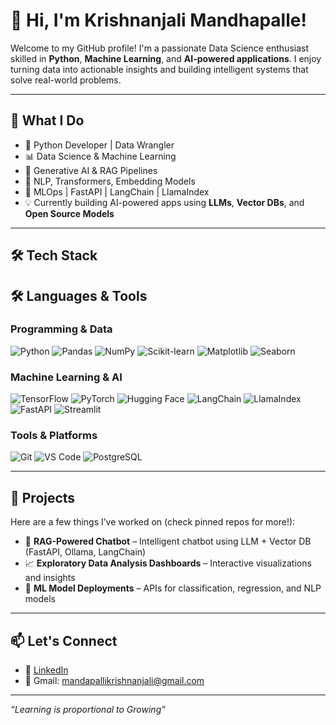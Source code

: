 # 👋 Hi, I'm Krishnanjali Mandhapalle!

Welcome to my GitHub profile! I'm a passionate Data Science enthusiast skilled in **Python**, **Machine Learning**, and **AI-powered applications**. I enjoy turning data into actionable insights and building intelligent systems that solve real-world problems.

---

## 🧠 What I Do

- 🐍 Python Developer | Data Wrangler
- 📊 Data Science & Machine Learning
- 🤖 Generative AI & RAG Pipelines
- 🔎 NLP, Transformers, Embedding Models
- 🧱 MLOps | FastAPI | LangChain | LlamaIndex
- 💡 Currently building AI-powered apps using **LLMs**, **Vector DBs**, and **Open Source Models**

---

## 🛠️ Tech Stack

## 🛠️ Languages & Tools

### Programming & Data

![Python](https://img.shields.io/badge/Python-3776AB?style=for-the-badge&logo=python&logoColor=white)
![Pandas](https://img.shields.io/badge/Pandas-150458?style=for-the-badge&logo=pandas&logoColor=white)
![NumPy](https://img.shields.io/badge/Numpy-013243?style=for-the-badge&logo=numpy&logoColor=white)
![Scikit-learn](https://img.shields.io/badge/Scikit--Learn-F7931E?style=for-the-badge&logo=scikit-learn&logoColor=white)
![Matplotlib](https://img.shields.io/badge/Matplotlib-ffffff?style=for-the-badge&logo=matplotlib&logoColor=black)
![Seaborn](https://img.shields.io/badge/Seaborn-4696A1?style=for-the-badge)

### Machine Learning & AI

![TensorFlow](https://img.shields.io/badge/TensorFlow-FF6F00?style=for-the-badge&logo=tensorflow&logoColor=white)
![PyTorch](https://img.shields.io/badge/PyTorch-EE4C2C?style=for-the-badge&logo=pytorch&logoColor=white)
![Hugging Face](https://img.shields.io/badge/HuggingFace-FFD21F?style=for-the-badge&logo=huggingface&logoColor=black)
![LangChain](https://img.shields.io/badge/LangChain-000000?style=for-the-badge)
![LlamaIndex](https://img.shields.io/badge/LlamaIndex-3B3B98?style=for-the-badge)
![FastAPI](https://img.shields.io/badge/FastAPI-009688?style=for-the-badge&logo=fastapi&logoColor=white)
![Streamlit](https://img.shields.io/badge/Streamlit-FF4B4B?style=for-the-badge&logo=streamlit&logoColor=white)

### Tools & Platforms

![Git](https://img.shields.io/badge/Git-F05032?style=for-the-badge&logo=git&logoColor=white)
![VS Code](https://img.shields.io/badge/VSCode-007ACC?style=for-the-badge&logo=visual-studio-code&logoColor=white)
![PostgreSQL](https://img.shields.io/badge/PostgreSQL-336791?style=for-the-badge&logo=postgresql&logoColor=white)


---

## 📌 Projects

Here are a few things I’ve worked on (check pinned repos for more!):

- 💬 **RAG-Powered Chatbot** – Intelligent chatbot using LLM + Vector DB (FastAPI, Ollama, LangChain)  
- 📈 **Exploratory Data Analysis Dashboards** – Interactive visualizations and insights  
- 🤖 **ML Model Deployments** – APIs for classification, regression, and NLP models  

---

## 📫 Let's Connect

- 💼 [LinkedIn](https://www.linkedin.com/in/krishnanjalimandhapalle)  
- 📧 Gmail: mandapallikrishnanjali@gmail.com

---

*“Learning is proportional to Growing”*
